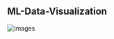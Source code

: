 ##  ML-Data-Visualization 


![images](https://github.com/HCZR11/ML-Data-Visualization/assets/121177164/cb1da7af-fdf6-4c75-a252-637336732936)
